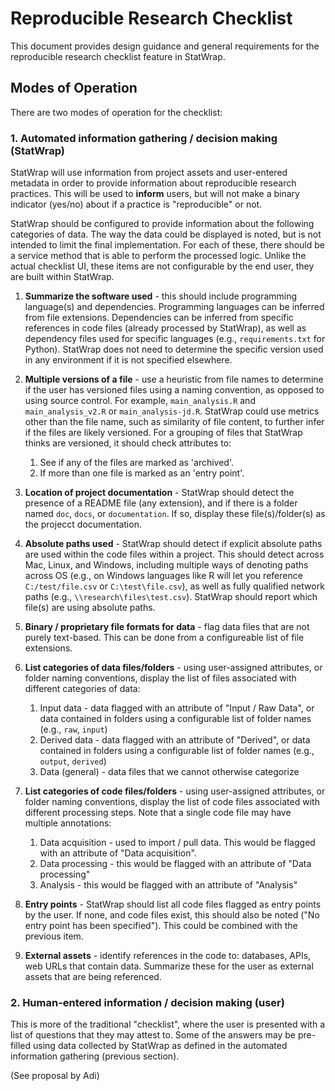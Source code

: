 # Reproducible Research Checklist

This document provides design guidance and general requirements for the reproducible research checklist feature in StatWrap.

## Modes of Operation

There are two modes of operation for the checklist:

### 1. Automated information gathering / decision making (StatWrap)

StatWrap will use information from project assets and user-entered metadata in order to provide information about reproducible research practices.  This will be used to **inform** users, but will not make a binary indicator (yes/no) about if a practice is "reproducible" or not.

StatWrap should be configured to provide information about the following categories of data.  The way the data could be displayed is noted, but is not intended to limit the final implementation.  For each of these, there should be a service method that is able to perform the processed logic.  Unlike the actual checklist UI, these items are not configurable by the end user, they are built within StatWrap.

1. **Summarize the software used** - this should include programming language(s) and dependencies.  Programming languages can be inferred from file extensions.  Dependencies can be inferred from specific references in code files (already processed by StatWrap), as well as dependency files used for specific languages (e.g., `requirements.txt` for Python).  StatWrap does not need to determine the specific version used in any environment if it is not specified elsewhere.
2. **Multiple versions of a file** - use a heuristic from file names to determine if the user has versioned files using a naming convention, as opposed to using source control. For example, `main_analysis.R` and `main_analysis_v2.R` or `main_analysis-jd.R`.  StatWrap could use metrics other than the file name, such as similarity of file content, to further infer if the files are likely versioned.  For a grouping of files that StatWrap thinks are versioned, it should check attributes to:

    1. See if any of the files are marked as 'archived'.
    2. If more than one file is marked as an 'entry point'.

4. **Location of project documentation** - StatWrap should detect the presence of a README file (any extension), and if there is a folder named `doc`, `docs`, or `documentation`.  If so, display these file(s)/folder(s) as the projecct documentation.
5. **Absolute paths used** - StatWrap should detect if explicit absolute paths are used within the code files within a project.  This should detect across Mac, Linux, and Windows, including multiple ways of denoting paths across OS (e.g., on Windows languages like R will let you reference `C:/test/file.csv` or `C:\test\file.csv`), as well as fully qualified network paths (e.g., `\\research\files\test.csv`).  StatWrap should report which file(s) are using absolute paths.
6. **Binary / proprietary file formats for data** - flag data files that are not purely text-based.  This can be done from a configureable list of file extensions.
7. **List categories of data files/folders** - using user-assigned attributes, or folder naming conventions, display the list of files associated with different categories of data:
	1. Input data - data flagged with an attribute of "Input / Raw Data", or data contained in folders using a configurable list of folder names (e.g., `raw`, `input`)
	2. Derived data - data flagged with an attribute of "Derived", or data contained in folders using a configurable list of folder names (e.g., `output`, `derived`)
	3. Data (general) - data files that we cannot otherwise categorize
8. **List categories of code files/folders** - using user-assigned attributes, or folder naming conventions, display the list of code files associated with different processing steps.  Note that a single code file may have multiple annotations:
   1. Data acquisition - used to import / pull data. This would be flagged with an attribute of "Data acquisition".
   2. Data processing - this would be flagged with an attribute of "Data processing"
   3. Analysis - this would be flagged with an attribute of "Analysis"
9. **Entry points** - StatWrap should list all code files flagged as entry points by the user.  If none, and code files exist, this should also be noted ("No entry point has been specified").  This could be combined with the previous item.
10. **External assets** - identify references in the code to: databases, APIs, web URLs that contain data.  Summarize these for the user as external assets that are being referenced.

### 2. Human-entered information / decision making (user)

This is more of the traditional "checklist", where the user is presented with a list of questions that they may attest to.  Some of the answers may be pre-filled using data collected by StatWrap as defined in the automated information gathering (previous section).

(See proposal by Adi)
